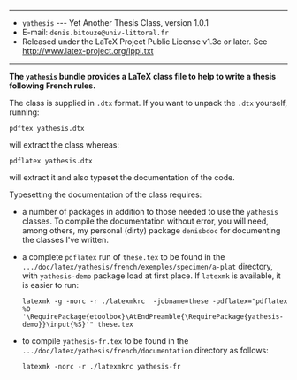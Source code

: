 -----------------------------------------------------------------------

- `yathesis` --- Yet Another Thesis Class, version 1.0.1
- E-mail: `denis.bitouze@univ-littoral.fr`
- Released under the LaTeX Project Public License v1.3c or later. See
  http://www.latex-project.org/lppl.txt

-----------------------------------------------------------------------

**The `yathesis` bundle provides a LaTeX class file to help to write a thesis
following French rules.**

The class is supplied in `.dtx` format. If you want to unpack the `.dtx`
yourself, running:

    pdftex yathesis.dtx

will extract the class whereas:

    pdflatex yathesis.dtx

will extract it and also typeset the documentation of the code.

Typesetting the documentation of the class requires:

- a number of packages in addition to those needed to use the `yathesis`
   classes.  To compile the documentation without error, you will need, among
   others, my personal (dirty) package `denisbdoc` for documenting the classes
   I've written.
- a complete `pdflatex` run of `these.tex` to be found in the
  `.../doc/latex/yathesis/french/exemples/specimen/a-plat` directory,
  with `yathesis-demo` package load at first place. If `latexmk` is available,
  it is easier to run:

      latexmk -g -norc -r ./latexmkrc  -jobname=these -pdflatex="pdflatex %O '\RequirePackage{etoolbox}\AtEndPreamble{\RequirePackage{yathesis-demo}}\input{%S}'" these.tex

- to compile `yathesis-fr.tex` to be found in the
  `.../doc/latex/yathesis/french/documentation` directory as follows:

      latexmk -norc -r ./latexmkrc yathesis-fr
